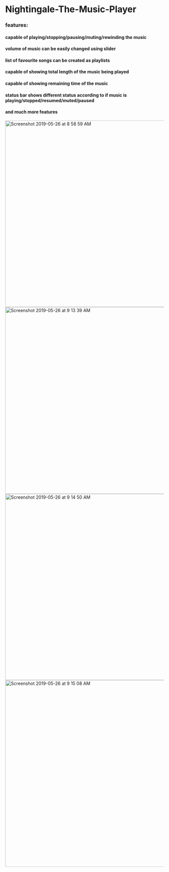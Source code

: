 # Nightingale-The-Music-Player
### features:
#### capable of playing/stopping/pausing/muting/rewinding the music
#### volume of music can be easily changed using slider
#### list of favourite songs can be created as playlists
#### capable of showing total length of the music being played 
#### capable of showing remaining time of the music
#### status bar shows different status according to if music is playing/stopped/resumed/muted/paused
#### and much more features

<img width="590" alt="Screenshot 2019-05-26 at 8 58 59 AM" src="https://user-images.githubusercontent.com/42070734/58377016-5c7c1080-7f95-11e9-8363-0b2e0f32d93c.png">
<img width="591" alt="Screenshot 2019-05-26 at 9 13 39 AM" src="https://user-images.githubusercontent.com/42070734/58377107-e9739980-7f96-11e9-9aae-54209aeed691.png">
<img width="589" alt="Screenshot 2019-05-26 at 9 14 50 AM" src="https://user-images.githubusercontent.com/42070734/58377120-158f1a80-7f97-11e9-8868-e2f73876c85f.png">
<img width="591" alt="Screenshot 2019-05-26 at 9 15 08 AM" src="https://user-images.githubusercontent.com/42070734/58377129-3d7e7e00-7f97-11e9-8a6d-e745c47fbef1.png">

